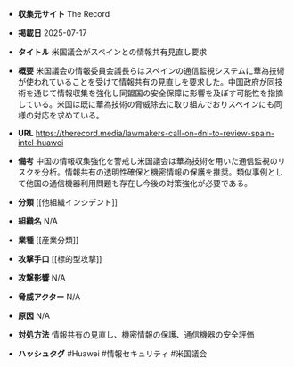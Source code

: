 - **収集元サイト**
The Record

- **掲載日**
2025-07-17

- **タイトル**
米国議会がスペインとの情報共有見直し要求

- **概要**
米国議会の情報委員会議長らはスペインの通信監視システムに華為技術が使われていることを受けて情報共有の見直しを要求した。中国政府が同技術を通じて情報収集を強化し同盟国の安全保障に影響を及ぼす可能性を指摘している。米国は既に華為技術の脅威除去に取り組んでおりスペインにも同様の対応を求めている。

- **URL**
https://therecord.media/lawmakers-call-on-dni-to-review-spain-intel-huawei

- **備考**
中国の情報収集強化を警戒し米国議会は華為技術を用いた通信監視のリスクを分析。情報共有の透明性確保と機密情報の保護を推奨。類似事例として他国の通信機器利用問題も存在し今後の対策強化が必要である。

- **分類**
[[他組織インシデント]]

- **組織名**
N/A

- **業種**
[[産業分類]]

- **攻撃手口**
[[標的型攻撃]]

- **攻撃影響**
N/A

- **脅威アクター**
N/A

- **原因**
N/A

- **対処方法**
情報共有の見直し、機密情報の保護、通信機器の安全評価

- **ハッシュタグ**
#Huawei #情報セキュリティ #米国議会
